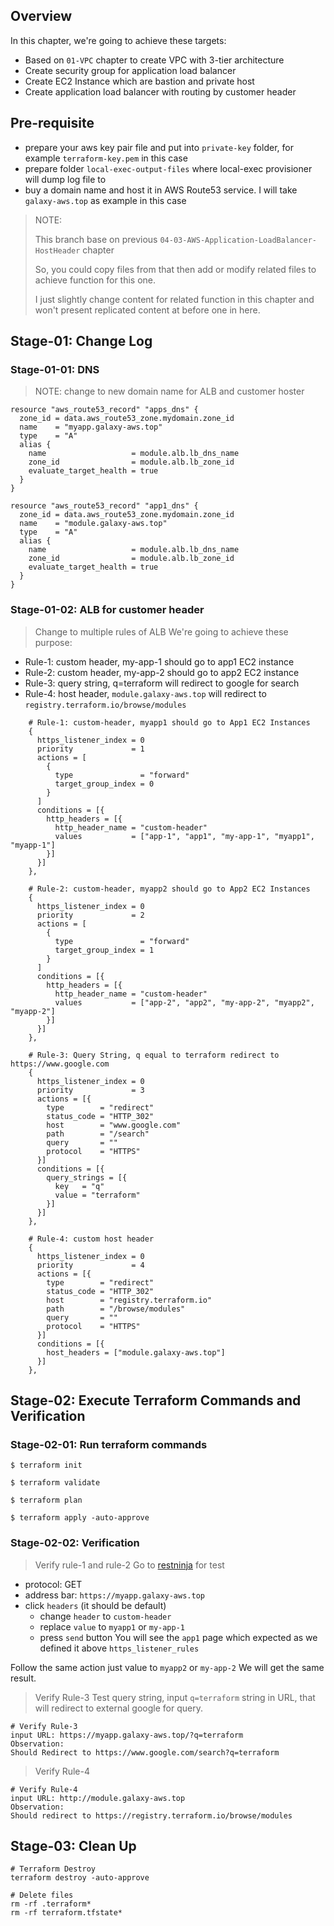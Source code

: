 ## Overview
In this chapter, we're going to achieve these targets:
- Based on `01-VPC` chapter to create VPC with 3-tier architecture
- Create security group for application load balancer
- Create EC2 Instance which are bastion and private host
- Create application load balancer with routing by customer header

## Pre-requisite
- prepare your aws key pair file and put into `private-key` folder, for example `terraform-key.pem` in this case
- prepare folder `local-exec-output-files` where local-exec provisioner will dump log file to
- buy a domain name and host it in AWS Route53 service. I will take `galaxy-aws.top` as example in this case

> NOTE: 
> 
> This branch base on previous `04-03-AWS-Application-LoadBalancer-HostHeader` chapter
>
> So, you could copy files from that then add or modify related files to achieve function for this one.
> 
> I just slightly change content for related function in this chapter and won't present replicated content at before one in here.


## Stage-01: Change Log
### Stage-01-01: DNS
> NOTE: change to new domain name for ALB and customer hoster

```
resource "aws_route53_record" "apps_dns" {
  zone_id = data.aws_route53_zone.mydomain.zone_id
  name    = "myapp.galaxy-aws.top"
  type    = "A"
  alias {
    name                   = module.alb.lb_dns_name
    zone_id                = module.alb.lb_zone_id
    evaluate_target_health = true
  }
}

resource "aws_route53_record" "app1_dns" {
  zone_id = data.aws_route53_zone.mydomain.zone_id
  name    = "module.galaxy-aws.top"
  type    = "A"
  alias {
    name                   = module.alb.lb_dns_name
    zone_id                = module.alb.lb_zone_id
    evaluate_target_health = true
  }
}
```

### Stage-01-02: ALB for customer header
> Change to multiple rules of ALB
We're going to achieve these purpose:
- Rule-1: custom header, my-app-1 should go to app1 EC2 instance
- Rule-2: custom header, my-app-2 should go to app2 EC2 instance
- Rule-3: query string, q=terraform will redirect to google for search
- Rule-4: host header, `module.galaxy-aws.top` will redirect to `registry.terraform.io/browse/modules`

```
    # Rule-1: custom-header, myapp1 should go to App1 EC2 Instances
    {
      https_listener_index = 0
      priority             = 1
      actions = [
        {
          type               = "forward"
          target_group_index = 0
        }
      ]
      conditions = [{
        http_headers = [{
          http_header_name = "custom-header"
          values           = ["app-1", "app1", "my-app-1", "myapp1", "myapp-1"]
        }]
      }]
    },
```

```
    # Rule-2: custom-header, myapp2 should go to App2 EC2 Instances
    {
      https_listener_index = 0
      priority             = 2
      actions = [
        {
          type               = "forward"
          target_group_index = 1
        }
      ]
      conditions = [{
        http_headers = [{
          http_header_name = "custom-header"
          values           = ["app-2", "app2", "my-app-2", "myapp2", "myapp-2"]
        }]
      }]
    },
```

```
    # Rule-3: Query String, q equal to terraform redirect to https://www.google.com
    {
      https_listener_index = 0
      priority             = 3
      actions = [{
        type        = "redirect"
        status_code = "HTTP_302"
        host        = "www.google.com"
        path        = "/search"
        query       = ""
        protocol    = "HTTPS"
      }]
      conditions = [{
        query_strings = [{
          key   = "q"
          value = "terraform"
        }]
      }]
    },
```

```
    # Rule-4: custom host header
    {
      https_listener_index = 0
      priority             = 4
      actions = [{
        type        = "redirect"
        status_code = "HTTP_302"
        host        = "registry.terraform.io"
        path        = "/browse/modules"
        query       = ""
        protocol    = "HTTPS"
      }]
      conditions = [{
        host_headers = ["module.galaxy-aws.top"]
      }]
    },  
```

## Stage-02: Execute Terraform Commands and Verification
### Stage-02-01: Run terraform commands
```
$ terraform init

$ terraform validate

$ terraform plan

$ terraform apply -auto-approve
```

### Stage-02-02: Verification
> Verify rule-1 and rule-2
Go to [restninja](https://gitee.com/link?target=https%3A%2F%2Frestninja.io) for test
  - protocol: GET
  - address bar: `https://myapp.galaxy-aws.top` 
  - click `headers` (it should be default)
    - change `header` to `custom-header`
    - replace `value` to `myapp1` or `my-app-1`
    - press `send` button
You will see the `app1` page which expected as we defined it above `https_listener_rules`

Follow the same action just value to `myapp2` or `my-app-2` We will get the same result.

> Verify Rule-3
Test query string, input `q=terraform` string in URL, that will redirect to external google for query.
```
# Verify Rule-3
input URL: https://myapp.galaxy-aws.top/?q=terraform
Observation: 
Should Redirect to https://www.google.com/search?q=terraform
```

> Verify Rule-4
```
# Verify Rule-4
input URL: http://module.galaxy-aws.top
Observation: 
Should redirect to https://registry.terraform.io/browse/modules
```

## Stage-03: Clean Up
```
# Terraform Destroy
terraform destroy -auto-approve

# Delete files
rm -rf .terraform*
rm -rf terraform.tfstate*
```
